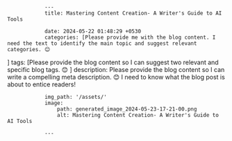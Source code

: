                 ---
                title: Mastering Content Creation- A Writer's Guide to AI Tools 

                date: 2024-05-22 01:48:29 +0530
                categories: [Please provide me with the blog content. I need the text to identify the main topic and suggest relevant categories. 😊 
]
                tags: [Please provide the blog content so I can suggest two relevant and specific blog tags. 😊 
]
                description: Please provide the blog content so I can write a compelling meta description. 😊  I need to know what the blog post is about to entice readers! 

                img_path: '/assets/'
                image:
                    path: generated_image_2024-05-23-17-21-00.png
                    alt: Mastering Content Creation- A Writer's Guide to AI Tools 

                ---

